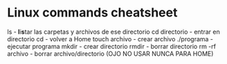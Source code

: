 # Linux commands cheatsheet

ls - **l**i**s**tar las carpetas y archivos de ese directorio
cd directorio - entrar en directorio
cd - volver a Home
touch archivo - crear archivo
./programa - ejecutar programa
mkdir - crear directorio 
rmdir - borrar directorio
rm -rf archivo - borrar archivo/directorio (OJO NO USAR NUNCA PARA HOME) 

